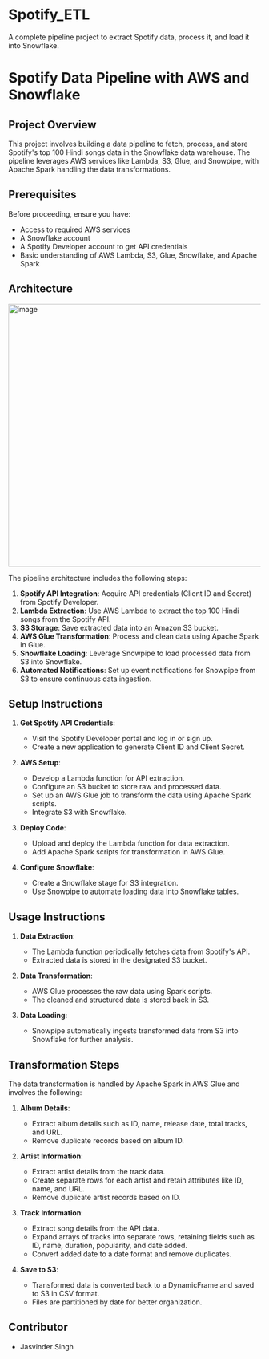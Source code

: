 # Spotify_ETL  
A complete pipeline project to extract Spotify data, process it, and load it into Snowflake.  

# Spotify Data Pipeline with AWS and Snowflake  

## Project Overview  

This project involves building a data pipeline to fetch, process, and store Spotify's top 100 Hindi songs data in the Snowflake data warehouse. The pipeline leverages AWS services like Lambda, S3, Glue, and Snowpipe, with Apache Spark handling the data transformations.  

## Prerequisites  

Before proceeding, ensure you have:  

- Access to required AWS services  
- A Snowflake account  
- A Spotify Developer account to get API credentials  
- Basic understanding of AWS Lambda, S3, Glue, Snowflake, and Apache Spark  

## Architecture  

<img width="524" alt="image" src="https://github.com/viraniriaz/SpotifyETL2/assets/82742908/44750134-ee33-4274-a484-b6a0baf5b9ad">  

The pipeline architecture includes the following steps:  

1. **Spotify API Integration**: Acquire API credentials (Client ID and Secret) from Spotify Developer.  
2. **Lambda Extraction**: Use AWS Lambda to extract the top 100 Hindi songs from the Spotify API.  
3. **S3 Storage**: Save extracted data into an Amazon S3 bucket.  
4. **AWS Glue Transformation**: Process and clean data using Apache Spark in Glue.  
5. **Snowflake Loading**: Leverage Snowpipe to load processed data from S3 into Snowflake.  
6. **Automated Notifications**: Set up event notifications for Snowpipe from S3 to ensure continuous data ingestion.  

## Setup Instructions  

1. **Get Spotify API Credentials**:  
   - Visit the Spotify Developer portal and log in or sign up.  
   - Create a new application to generate Client ID and Client Secret.  

2. **AWS Setup**:  
   - Develop a Lambda function for API extraction.  
   - Configure an S3 bucket to store raw and processed data.  
   - Set up an AWS Glue job to transform the data using Apache Spark scripts.  
   - Integrate S3 with Snowflake.  

3. **Deploy Code**:  
   - Upload and deploy the Lambda function for data extraction.  
   - Add Apache Spark scripts for transformation in AWS Glue.  

4. **Configure Snowflake**:  
   - Create a Snowflake stage for S3 integration.  
   - Use Snowpipe to automate loading data into Snowflake tables.  

## Usage Instructions  

1. **Data Extraction**:  
   - The Lambda function periodically fetches data from Spotify's API.  
   - Extracted data is stored in the designated S3 bucket.  

2. **Data Transformation**:  
   - AWS Glue processes the raw data using Spark scripts.  
   - The cleaned and structured data is stored back in S3.  

3. **Data Loading**:  
   - Snowpipe automatically ingests transformed data from S3 into Snowflake for further analysis.  

## Transformation Steps  

The data transformation is handled by Apache Spark in AWS Glue and involves the following:  

1. **Album Details**:  
   - Extract album details such as ID, name, release date, total tracks, and URL.  
   - Remove duplicate records based on album ID.  

2. **Artist Information**:  
   - Extract artist details from the track data.  
   - Create separate rows for each artist and retain attributes like ID, name, and URL.  
   - Remove duplicate artist records based on ID.  

3. **Track Information**:  
   - Extract song details from the API data.  
   - Expand arrays of tracks into separate rows, retaining fields such as ID, name, duration, popularity, and date added.  
   - Convert added date to a date format and remove duplicates.  

4. **Save to S3**:  
   - Transformed data is converted back to a DynamicFrame and saved to S3 in CSV format.  
   - Files are partitioned by date for better organization.  

## Contributor

- Jasvinder Singh  
